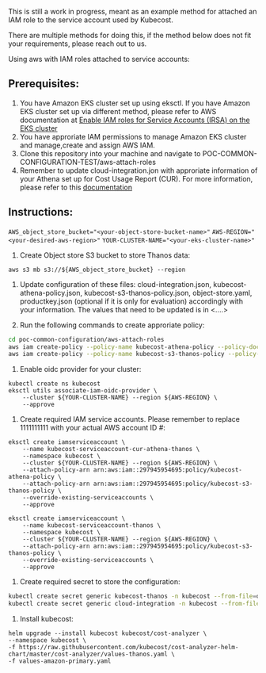 This is still a work in progress, meant as an example method for attached an IAM role to the service account used by Kubecost.

There are multiple methods for doing this, if the method below does not fit your requirements, please reach out to us. 

Using aws with IAM roles attached to service accounts:

## Prerequisites:

1. You have Amazon EKS cluster set up using eksctl. If you have Amazon EKS cluster set up via different method, please refer to AWS documentation at [Enable IAM roles for Service Accounts (IRSA) on the EKS cluster](https://docs.aws.amazon.com/emr/latest/EMR-on-EKS-DevelopmentGuide/setting-up-enable-IAM.html)
2. You have approriate IAM permissions to manage Amazon EKS cluster and manage,create and assign AWS IAM.
3. Clone this repository into your machine and navigate to POC-COMMON-CONFIGURATION-TEST/aws-attach-roles
4. Remember to update cloud-integration.jon with approriate information of your Athena set up for Cost Usage Report (CUR). For more information, please refer to this [documentation](https://guide.kubecost.com/hc/en-us/articles/4407595928087-AWS-Cloud-Integration)

## Instructions:

`AWS_object_store_bucket="<your-object-store-bucket-name>"`
`AWS-REGION="<your-desired-aws-region>"`
`YOUR-CLUSTER-NAME="<your-eks-cluster-name>"`

1. Create Object store S3 bucket to store Thanos data:

`aws s3 mb s3://${AWS_object_store_bucket} --region `

1. Update configuration of these files: cloud-integration.json, kubecost-athena-policy.json, kubecost-s3-thanos-policy.json, object-store.yaml, productkey.json (optional if it is only for evaluation) accordingly with your information. The values that need to be updated is in <....>

2. Run the following commands to create approriate policy:

```sh
cd poc-common-configuration/aws-attach-roles
aws iam create-policy --policy-name kubecost-athena-policy --policy-document file://kubecost-athena-policy.json
aws iam create-policy --policy-name kubecost-s3-thanos-policy --policy-document file://kubecost-s3-thanos-policy.json
```

1. Enable oidc provider for your cluster:

```
kubectl create ns kubecost
eksctl utils associate-iam-oidc-provider \
    --cluster ${YOUR-CLUSTER-NAME} --region ${AWS-REGION} \
    --approve
```
1. Create required IAM service accounts. Please remember to replace 1111111111 with your actual AWS account ID #:

```
eksctl create iamserviceaccount \
    --name kubecost-serviceaccount-cur-athena-thanos \
    --namespace kubecost \
    --cluster ${YOUR-CLUSTER-NAME} --region ${AWS-REGION} \
    --attach-policy-arn arn:aws:iam::297945954695:policy/kubecost-athena-policy \
    --attach-policy-arn arn:aws:iam::297945954695:policy/kubecost-s3-thanos-policy \
    --override-existing-serviceaccounts \
    --approve
```
```
eksctl create iamserviceaccount \
    --name kubecost-serviceaccount-thanos \
    --namespace kubecost \
    --cluster ${YOUR-CLUSTER-NAME} --region ${AWS-REGION} \
    --attach-policy-arn arn:aws:iam::297945954695:policy/kubecost-s3-thanos-policy \
    --override-existing-serviceaccounts \
    --approve
```

1. Create required secret to store the configuration:

```sh
kubectl create secret generic kubecost-thanos -n kubecost --from-file=object-store.yaml
kubectl create secret generic cloud-integration -n kubecost --from-file=cloud-integration.json
```

1. Install kubecost:

```
helm upgrade --install kubecost kubecost/cost-analyzer \
--namespace kubecost \
-f https://raw.githubusercontent.com/kubecost/cost-analyzer-helm-chart/master/cost-analyzer/values-thanos.yaml \
-f values-amazon-primary.yaml
```
